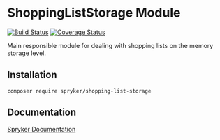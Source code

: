 # ShoppingListStorage Module
[![Build Status](https://travis-ci.org/spryker/shopping-list-storage.svg)](https://travis-ci.org/spryker/shopping-list-storage)
[![Coverage Status](https://coveralls.io/repos/github/spryker/shopping-list-storage/badge.svg)](https://coveralls.io/github/spryker/shopping-list-storage)

Main responsible module for dealing with shopping lists on the memory storage level.

## Installation

```
composer require spryker/shopping-list-storage
```

## Documentation

[Spryker Documentation](https://academy.spryker.com/developing_with_spryker/module_guide/modules.html)
